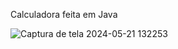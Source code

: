 Calculadora feita em Java


![Captura de tela 2024-05-21 132253](https://github.com/isadoradutramartins/GUI-Java-Calculator/assets/147355863/1e964229-be86-4277-9965-bd6705edcc10)

